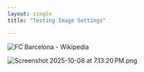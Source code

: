 ```yaml
---
layout: single
title: "Testing Image Settings"

---
```


![FC Barcelona - Wikipedia](https://upload.wikimedia.org/wikipedia/en/thumb/4/47/FC_Barcelona_%28crest%29.svg/230px-FC_Barcelona_%28crest%29.svg.png)

![Screenshot 2025-10-08 at 7.13.20 PM.png](../../assets/$[filename]/466b7983c1490d632985326d6f14590afb8cb1af.png)


